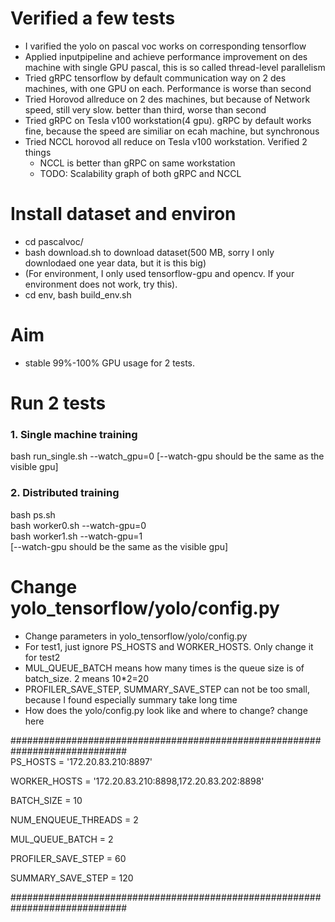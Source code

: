 # Verified a few tests

- I varified the yolo on pascal voc works on corresponding tensorflow
- Applied inputpipeline and achieve performance improvement on des machine with single GPU pascal, this is so called thread-level parallelism
- Tried gRPC tensorflow by default communication way on 2 des machines, with one GPU on each. Performance is worse than second
- Tried Horovod allreduce on 2 des machines, but because of Network speed, still very slow. better than third, worse than second
- Tried gRPC on Tesla v100 workstation(4 gpu). gRPC by default works fine, because the speed are similiar on ecah machine, but synchronous
- Tried NCCL horovod all reduce on Tesla v100 workstation. Verified 2 things   
   - NCCL is better than gRPC on same workstation   
   - TODO: Scalability graph of both gRPC and NCCL   

# Install dataset and environ
- cd pascalvoc/  
- bash download.sh  to download dataset(500 MB, sorry I only downlodaed one year data, but it is this big)
- (For environment, I only used tensorflow-gpu and opencv. If your environment does not work, try this). 
- cd env, bash build_env.sh


# Aim
- stable 99%-100% GPU usage for 2 tests.

#  Run 2 tests
### 1. Single machine training 
bash run_single.sh --watch_gpu=0 [--watch-gpu should be the same as the visible gpu]
### 2. Distributed training  
bash ps.sh  
bash worker0.sh --watch-gpu=0  
bash worker1.sh  --watch-gpu=1  
[--watch-gpu should be the same as the visible gpu]

# Change yolo_tensorflow/yolo/config.py
- Change parameters in yolo_tensorflow/yolo/config.py  
- For test1, just ignore PS_HOSTS and WORKER_HOSTS. Only change it for test2
- MUL_QUEUE_BATCH means how many times is the queue size is of batch_size. 2 means 10*2=20
- PROFILER_SAVE_STEP, SUMMARY_SAVE_STEP can not be too small, because I found especially summary take long time
- How does the yolo/config.py look like and where to change? change here  

#############################################################################  
PS_HOSTS  = '172.20.83.210:8897'  

WORKER_HOSTS = '172.20.83.210:8898,172.20.83.202:8898'  

BATCH_SIZE = 10  

NUM_ENQUEUE_THREADS = 2  

MUL_QUEUE_BATCH = 2  

PROFILER_SAVE_STEP = 60  

SUMMARY_SAVE_STEP = 120  

#############################################################################  
